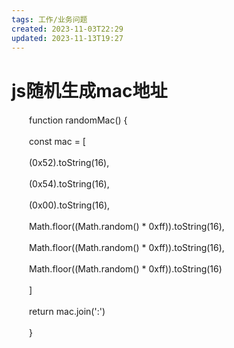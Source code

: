 ```yaml
---
tags: 工作/业务问题
created: 2023-11-03T22:29
updated: 2023-11-13T19:27
---
```

# js随机生成mac地址

　　function randomMac() {

　　const mac = \[

　　(0x52).toString(16),

　　(0x54).toString(16),

　　(0x00).toString(16),

　　Math.floor((Math.random() \* 0xff)).toString(16),

　　Math.floor((Math.random() \* 0xff)).toString(16),

　　Math.floor((Math.random() \* 0xff)).toString(16)

　　\]

　　return mac.join(':')

　　}
